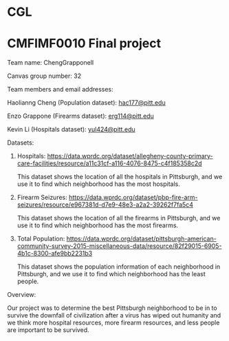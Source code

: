 # CGL
# CMFIMF0010 Final project

Team name: ChengGrapponelI

Canvas group number: 32

Team members and email addresses:

Haolianng Cheng (Population dataset): hac177@pitt.edu 

Enzo Grappone (Firearms dataset): erg114@pitt.edu

Kevin Li (Hospitals dataset): yul424@pitt.edu

Datasets:

1. Hospitals: https://data.wprdc.org/dataset/allegheny-county-primary-care-facilities/resource/a11c31cf-a116-4076-8475-c4f185358c2d

   This dataset shows the location of all the hospitals in Pittsburgh, and we use it to find which neighborhood has the most hospitals.

2. Firearm Seizures: https://data.wprdc.org/dataset/pbp-fire-arm-seizures/resource/e967381d-d7e9-48e3-a2a2-39262f7fa5c4

   This dataset shows the location of all the firearms in Pittsburgh, and we use it to find which neighborhood has the most firearms.

3. Total Population: https://data.wprdc.org/dataset/pittsburgh-american-community-survey-2015-miscellaneous-data/resource/82f29015-6905-4b1c-8300-afe9bb2231b3

   This dataset shows the population information of each neighborhood in Pittsburgh, and we use it to find which neighborhood has the least people.

Overview:

Our project was to determine the best Pittsburgh neighborhood to be in to survive the downfall of civilization after a virus has wiped out humanity and we think more hospital resources, more firearm resources, and less people are important to be survived.


